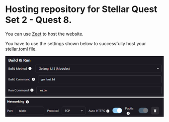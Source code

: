 # Hosting repository for Stellar Quest Set 2 - Quest 8.

You can use [Zeet](https://zeet.co/) to host the website.

You have to use the settings shown below to successfully host your stellar.toml file.

<img src="https://raw.githubusercontent.com/altugbakan/stellar-quest-go-hosting/main/Resources/general.png" alt="General Settings" width="816"/>
<img src="https://raw.githubusercontent.com/altugbakan/stellar-quest-go-hosting/main/Resources/networking.png" alt="Networking Settings" width="816"/>
